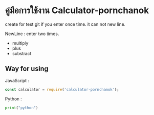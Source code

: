 # คู่มือการใช้งาน Calculator-pornchanok

create for test git
if you enter once time. it can not new line.

NewLine : enter two times.

- multiply
- plus
- substract

## Way for using
JavaScript : 
```js
const calculator = require('calculator-pornchanok');
```

Python : 
```py
print("python")
```